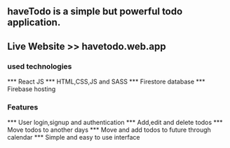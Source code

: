 ## haveTodo is a simple but powerful todo application.
## Live Website >> havetodo.web.app


### used technologies
*** React JS
*** HTML,CSS,JS and SASS
*** Firestore database
*** Firebase hosting


### Features
*** User login,signup and authentication
*** Add,edit and delete todos
*** Move todos to another days
*** Move and add todos to future through calendar
*** Simple and easy to use interface
